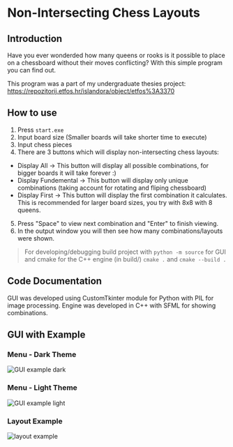 # Non-Intersecting Chess Layouts
## Introduction
Have you ever wonderded how many queens or rooks is it possible to place on a chessboard without their moves conflicting?
With this simple program you can find out.

This program was a part of my undergraduate thesies project: https://repozitorij.etfos.hr/islandora/object/etfos%3A3370

## How to use
1. Press `start.exe`
2. Input board size (Smaller boards will take shorter time to execute)
3. Input chess pieces
4. There are 3 buttons which will display non-intersecting chess layouts:
- Display All -> This button will display all possible combinations, for bigger boards it will take forever :)
- Display Fundemental -> This button will display only unique combinations (taking account for rotating and fliping chessboard)
- Display First -> This button will display the first combination it calculates. This is recommended for larger board sizes, you try with 8x8 with 8 queens.
5. Press "Space" to view next combination and "Enter" to finish viewing.
6. In the output window you will then see how many combinations/layouts were shown.

> For developing/debugging build project with `python -m source` for GUI and cmake for the C++ engine (in build/) `cmake .` and `cmake --build .`

## Code Documentation
GUI was developed using CustomTkinter module for Python with PIL for image processing.
Engine was developed in C++ with SFML for showing combinations.

## GUI with Example
### Menu - Dark Theme
![GUI example dark](https://github.com/user-attachments/assets/affb4af0-1224-48e2-802b-766bf9c1a087)
### Menu - Light Theme
![GUI example light](https://github.com/user-attachments/assets/7574efea-88d1-4153-b32a-1656fa711427)
### Layout Example
![layout example](https://github.com/user-attachments/assets/6816780d-e34c-4a45-93e3-fe4c80ba757f)
